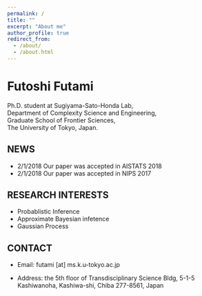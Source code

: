 ```yaml
---
permalink: /
title: ""
excerpt: "About me"
author_profile: true
redirect_from: 
  - /about/
  - /about.html
---
```


# Futoshi Futami

Ph.D. student at Sugiyama-Sato-Honda Lab,  
Department of Complexity Science and Engineering,  
Graduate School of Frontier Sciences,  
The University of Tokyo, Japan.



## NEWS
- 2/1/2018 Our paper was accepted in AISTATS 2018
- 2/1/2018 Our paper was accepted in NIPS 2017

## RESEARCH INTERESTS
- Probablistic Inference
- Approximate Bayesian infetence
- Gaussian Process

## CONTACT

- Email: futami [at] ms.k.u-tokyo.ac.jp

- Address: the 5th floor of Transdisciplinary Science Bldg, 5-1-5 Kashiwanoha, Kashiwa-shi, Chiba 277-8561, Japan
